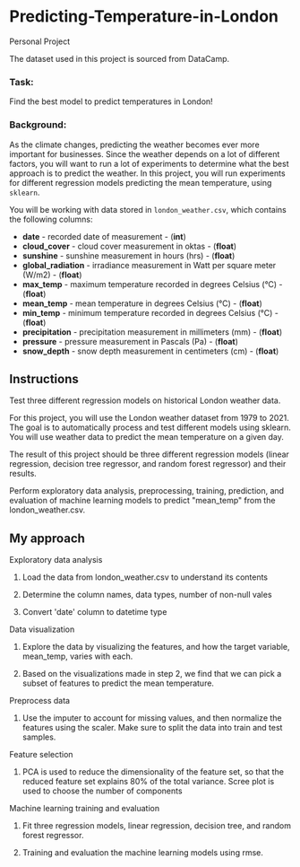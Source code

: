 # Predicting-Temperature-in-London
Personal Project

The dataset used in this project is sourced from DataCamp.

### Task: 
Find the best model to predict temperatures in London!

### Background:
As the climate changes, predicting the weather becomes ever more important for businesses. Since the weather depends on a lot of different factors, you will want to run a lot of experiments to determine what the best approach is to predict the weather. In this project, you will run experiments for different regression models predicting the mean temperature, using `sklearn`.

You will be working with data stored in `london_weather.csv`, which contains the following columns:
- **date** - recorded date of measurement - (**int**)
- **cloud_cover** - cloud cover measurement in oktas - (**float**)
- **sunshine** - sunshine measurement in hours (hrs) - (**float**)
- **global_radiation** - irradiance measurement in Watt per square meter (W/m2) - (**float**)
- **max_temp** - maximum temperature recorded in degrees Celsius (°C) - (**float**)
- **mean_temp** - mean temperature in degrees Celsius (°C) - (**float**)
- **min_temp** - minimum temperature recorded in degrees Celsius (°C) - (**float**)
- **precipitation** - precipitation measurement in millimeters (mm) - (**float**)
- **pressure** - pressure measurement in Pascals (Pa) - (**float**)
- **snow_depth** - snow depth measurement in centimeters (cm) - (**float**)

## Instructions

Test three different regression models on historical London weather data.

For this project, you will use the London weather dataset from 1979 to 2021. The goal is to automatically process and test different models using sklearn. You will use weather data to predict the mean temperature on a given day.

The result of this project should be three different regression models (linear regression, decision tree regressor, and random forest regressor) and their results.

Perform exploratory data analysis, preprocessing, training, prediction, and evaluation of machine learning models to predict "mean_temp" from the london_weather.csv.

## My approach

Exploratory data analysis

1. Load the data from london_weather.csv to understand its contents

2. Determine the column names, data types, number of non-null vales

3. Convert 'date' column to datetime type

Data visualization

1. Explore the data by visualizing the features, and how the target variable, mean_temp, varies with each.

2. Based on the visualizations made in step 2, we find that we can pick a subset of features to predict the mean temperature.

Preprocess data

1. Use the imputer to account for missing values, and then normalize the features using the scaler. Make sure to split the data into train and test samples. 

Feature selection

1. PCA is used to reduce the dimensionality of the feature set, so that the reduced feature set explains 80% of the total variance. Scree plot is used to choose the number of components

Machine learning training and evaluation

1. Fit three regression models, linear regression, decision tree, and random forest regressor.

2. Training and evaluation the machine learning models using rmse.
